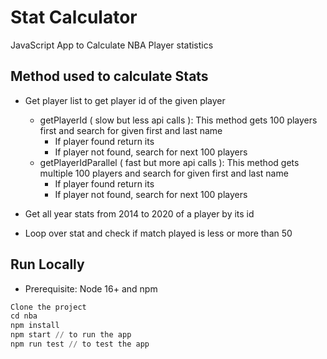 # Stat Calculator
JavaScript App to Calculate NBA Player statistics

## Method used to calculate Stats

 * Get player list to get player id of the given player
    * getPlayerId ( slow but less api calls ): This method gets 100 players first and search for given first and last name
        * If player found return its
        * If player not found, search for next 100 players
    * getPlayerIdParallel ( fast but more api calls ): This method gets multiple 100 players and search for given first and last name
        * If player found return its
        * If player not found, search for next 100 players

 * Get all year stats from 2014 to 2020 of a player by its id
 * Loop over stat and check if match played is less or more than 50

## Run Locally
 * Prerequisite: Node 16+ and npm
 ```python
Clone the project
cd nba
npm install
npm start // to run the app
npm run test // to test the app
```
